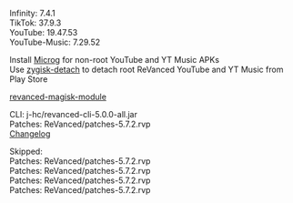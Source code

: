 Infinity: 7.4.1  
TikTok: 37.9.3  
YouTube: 19.47.53  
YouTube-Music: 7.29.52  

Install [Microg](https://github.com/ReVanced/GmsCore/releases) for non-root YouTube and YT Music APKs  
Use [zygisk-detach](https://github.com/j-hc/zygisk-detach) to detach root ReVanced YouTube and YT Music from Play Store  

[revanced-magisk-module](https://github.com/j-hc/revanced-magisk-module)
  
CLI: j-hc/revanced-cli-5.0.0-all.jar  
Patches: ReVanced/patches-5.7.2.rvp  
[Changelog](https://github.com/ReVanced/revanced-patches/releases/tag/v5.7.2)  

Skipped:  
Patches: ReVanced/patches-5.7.2.rvp  
Patches: ReVanced/patches-5.7.2.rvp  
Patches: ReVanced/patches-5.7.2.rvp  
Patches: ReVanced/patches-5.7.2.rvp          
